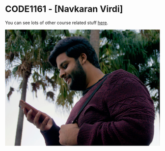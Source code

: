 # CODE1161 - [Navkaran Virdi]

You can see lots of other course related stuff [here](https://notionparallax.co.uk/CODE1161).

![a photo of me](mugshot.png)
